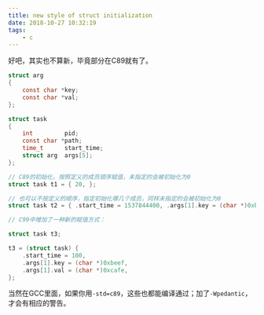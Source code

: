```yaml
---
title: new style of struct initialization
date: 2018-10-27 10:32:19
tags:
    - c
---
```


好吧，其实也不算新，毕竟部分在C89就有了。

```c
struct arg
{
    const char *key;
    const char *val;
};

struct task
{
    int         pid;
    const char *path;
    time_t      start_time;
    struct arg  args[5];
};
```

```c
// C89的初始化，按照定义的成员顺序赋值，未指定的会被初始化为0
struct task t1 = { 20, };

// 也可以不按定义的顺序，指定初始化哪几个成员，同样未指定的会被初始化为0
struct task t2 = { .start_time = 1537844400, .args[1].key = (char *)0xbeef };
```

```c
// C99中增加了一种新的赋值方式：

struct task t3;

t3 = (struct task) {
    .start_time = 100,
    .args[1].key = (char *)0xbeef,
    .args[1].val = (char *)0xcafe,
};

```

当然在GCC里面，如果你用`-std=c89`，这些也都能编译通过；加了`-Wpedantic`，才会有相应的警告。
